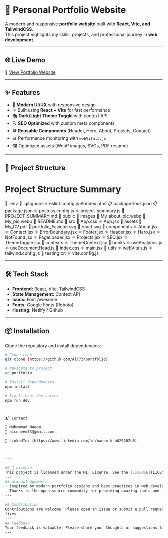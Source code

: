 # 🚀 Personal Portfolio Website

A modern and responsive **portfolio website** built with **React, Vite, and TailwindCSS**.  
This project highlights my skills, projects, and professional journey in **web development**.

---

## 🌐 Live Demo
🔗 [View Portfolio Website](https://naeemweb.netlify.app)

---

## ✨ Features
- 🎨 **Modern UI/UX** with responsive design  
- ⚛️ Built using **React + Vite** for fast performance  
- 🎭 **Dark/Light Theme Toggle** with context API  
- 🔍 **SEO Optimized** with custom meta components  
- 🛠️ **Reusable Components** (Header, Hero, About, Projects, Contact)  
- 📊 Performance monitoring with `webVitals.js`  
- 🖼️ Optimized assets (WebP images, SVGs, PDF resume)  

---

## 📂 Project Structure



# Project Structure Summary

📄 .env
📄 .gitignore
⚛️ eslint.config.js
🌐 index.html
📋 package-lock.json
📋 package.json
⚛️ postcss.config.js
⚛️ project-summary.js
📄 PROJECT_SUMMARY.md
📁 public
  📁 images
    📄 My_about_pic.webp
    📄 My_pic.webp
📄 README.md
📁 src
  🎨 App.css
  ⚛️ App.jsx
  📁 assets
    📄 My_CV.pdf
    📄 portfolio_Favicon.svg
    📄 react.svg
  📁 components
    ⚛️ About.jsx
    ⚛️ Contact.jsx
    ⚛️ ErrorBoundary.jsx
    ⚛️ Footer.jsx
    ⚛️ Header.jsx
    ⚛️ Hero.jsx
    ⚛️ NotFound.jsx
    ⚛️ PageLoader.jsx
    ⚛️ Projects.jsx
    ⚛️ SEO.jsx
    ⚛️ ThemeToggle.jsx
  📁 contexts
    ⚛️ ThemeContext.jsx
  📁 hooks
    ⚛️ useAnalytics.js
    ⚛️ useDocumentHead.js
  🎨 index.css
  ⚛️ main.jsx
  📁 utils
    ⚛️ webVitals.js
⚛️ tailwind.config.js
📄 testing.txt
⚛️ vite.config.js



---

## 🛠️ Tech Stack
- **Frontend:** React, Vite, TailwindCSS  
- **State Management:** Context API  
- **Icons:** Font Awesome  
- **Fonts:** Google Fonts (Roboto)  
- **Hosting:** Netlify / Github

---

## 📦 Installation

Clone the repository and install dependencies:

```bash
# Clone repo
git clone (https://github.com/Aic73/portfolio)

# Navigate to project
cd portfolio

# Install dependencies
npm install

# Start local dev server
npm run dev



📬 Contact

👤 Muhammad Naeem
📧 aicnaeem73@gmail.com

🔗 LinkedIn: (https://www.linkedin.com/in/naeem-k-b020262b0)



---

## 📝 License   
This project is licensed under the MIT License. See the [LICENSE](LICENSE) file for details.
---
## Acknowledgements
- Inspired by modern portfolio designs and best practices in web development.
- Thanks to the open-source community for providing amazing tools and libraries.
---

## Contribution
Contributions are welcome! Please open an issue or submit a pull request for any improvements or bug
fixes.
---
## Feedback
Your feedback is valuable! Please share your thoughts or suggestions to help improve this portfolio.
---




